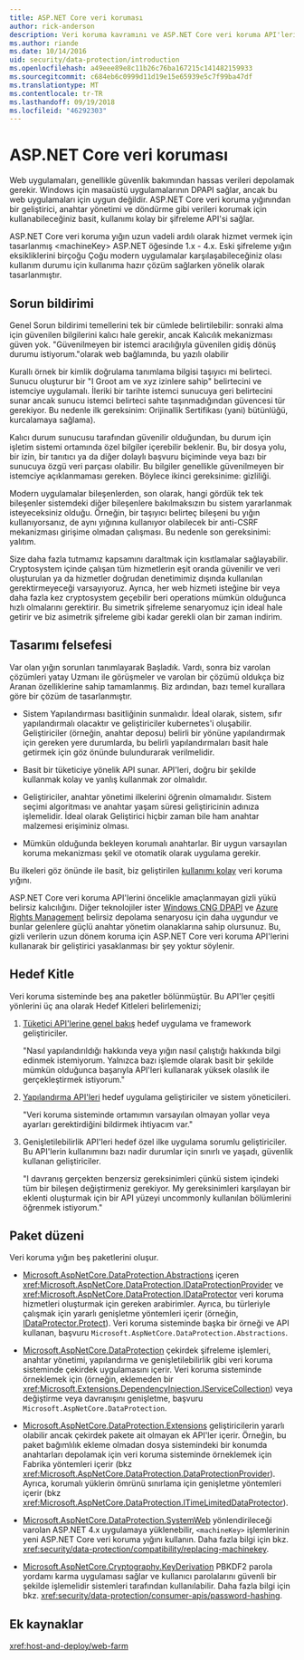 ```yaml
---
title: ASP.NET Core veri koruması
author: rick-anderson
description: Veri koruma kavramını ve ASP.NET Core veri koruma API'lerini tasarım prensipleri hakkında bilgi edinin.
ms.author: riande
ms.date: 10/14/2016
uid: security/data-protection/introduction
ms.openlocfilehash: a49eee89e8c11b26c76ba167215c141482159933
ms.sourcegitcommit: c684eb6c0999d11d19e15e65939e5c7f99ba47df
ms.translationtype: MT
ms.contentlocale: tr-TR
ms.lasthandoff: 09/19/2018
ms.locfileid: "46292303"
---
```

# <a name="aspnet-core-data-protection"></a>ASP.NET Core veri koruması

Web uygulamaları, genellikle güvenlik bakımından hassas verileri depolamak gerekir. Windows için masaüstü uygulamalarının DPAPI sağlar, ancak bu web uygulamaları için uygun değildir. ASP.NET Core veri koruma yığınından bir geliştirici, anahtar yönetimi ve döndürme gibi verileri korumak için kullanabileceğiniz basit, kullanımı kolay bir şifreleme API'si sağlar.

ASP.NET Core veri koruma yığın uzun vadeli ardılı olarak hizmet vermek için tasarlanmış &lt;machineKey&gt; ASP.NET öğesinde 1.x - 4.x. Eski şifreleme yığın eksikliklerini birçoğu Çoğu modern uygulamalar karşılaşabileceğiniz olası kullanım durumu için kullanıma hazır çözüm sağlarken yönelik olarak tasarlanmıştır.

## <a name="problem-statement"></a>Sorun bildirimi

Genel Sorun bildirimi temellerini tek bir cümlede belirtilebilir: sonraki alma için güvenilen bilgilerini kalıcı hale gerekir, ancak Kalıcılık mekanizması güven yok. "Güvenilmeyen bir istemci aracılığıyla güvenilen gidiş dönüş durumu istiyorum."olarak web bağlamında, bu yazılı olabilir

Kurallı örnek bir kimlik doğrulama tanımlama bilgisi taşıyıcı mi belirteci. Sunucu oluşturur bir "I Groot am ve xyz izinlere sahip" belirtecini ve istemciye uygulamalı. İleriki bir tarihte istemci sunucuya geri belirtecini sunar ancak sunucu istemci belirteci sahte taşınmadığından güvencesi tür gerekiyor. Bu nedenle ilk gereksinim: Orijinallik Sertifikası (yani) bütünlüğü, kurcalamaya sağlama).

Kalıcı durum sunucusu tarafından güvenilir olduğundan, bu durum için işletim sistemi ortamında özel bilgiler içerebilir beklenir. Bu, bir dosya yolu, bir izin, bir tanıtıcı ya da diğer dolaylı başvuru biçiminde veya bazı bir sunucuya özgü veri parçası olabilir. Bu bilgiler genellikle güvenilmeyen bir istemciye açıklanmaması gereken. Böylece ikinci gereksinime: gizliliği.

Modern uygulamalar bileşenlerden, son olarak, hangi gördük tek tek bileşenler sistemdeki diğer bileşenlere bakılmaksızın bu sistem yararlanmak isteyeceksiniz olduğu. Örneğin, bir taşıyıcı belirteç bileşeni bu yığın kullanıyorsanız, de aynı yığınına kullanıyor olabilecek bir anti-CSRF mekanizması girişime olmadan çalışması. Bu nedenle son gereksinimi: yalıtım.

Size daha fazla tutmamız kapsamını daraltmak için kısıtlamalar sağlayabilir. Cryptosystem içinde çalışan tüm hizmetlerin eşit oranda güvenilir ve veri oluşturulan ya da hizmetler doğrudan denetimimiz dışında kullanılan gerektirmeyeceği varsayıyoruz. Ayrıca, her web hizmeti isteğine bir veya daha fazla kez cryptosystem geçebilir beri operations mümkün olduğunca hızlı olmalarını gerektirir. Bu simetrik şifreleme senaryomuz için ideal hale getirir ve biz asimetrik şifreleme gibi kadar gerekli olan bir zaman indirim.

## <a name="design-philosophy"></a>Tasarımı felsefesi

Var olan yığın sorunları tanımlayarak Başladık. Vardı, sonra biz varolan çözümleri yatay Uzmanı ile görüşmeler ve varolan bir çözümü oldukça biz Aranan özelliklerine sahip tamamlanmış. Biz ardından, bazı temel kurallara göre bir çözüm de tasarlanmıştır.

* Sistem Yapılandırması basitliğinin sunmalıdır. İdeal olarak, sistem, sıfır yapılandırmalı olacaktır ve geliştiriciler kubernetes'i oluşabilir. Geliştiriciler (örneğin, anahtar deposu) belirli bir yönüne yapılandırmak için gereken yere durumlarda, bu belirli yapılandırmaları basit hale getirmek için göz önünde bulundurarak verilmelidir.

* Basit bir tüketiciye yönelik API sunar. API'leri, doğru bir şekilde kullanmak kolay ve yanlış kullanmak zor olmalıdır.

* Geliştiriciler, anahtar yönetimi ilkelerini öğrenin olmamalıdır. Sistem seçimi algoritması ve anahtar yaşam süresi geliştiricinin adınıza işlemelidir. İdeal olarak Geliştirici hiçbir zaman bile ham anahtar malzemesi erişiminiz olması.

* Mümkün olduğunda bekleyen korumalı anahtarlar. Bir uygun varsayılan koruma mekanizması şekil ve otomatik olarak uygulama gerekir.

Bu ilkeleri göz önünde ile basit, biz geliştirilen [kullanımı kolay](xref:security/data-protection/using-data-protection) veri koruma yığını.

ASP.NET Core veri koruma API'lerini öncelikle amaçlanmayan gizli yükü belirsiz kalıcılığını. Diğer teknolojiler ister [Windows CNG DPAPI](https://msdn.microsoft.com/library/windows/desktop/hh706794%28v=vs.85%29.aspx) ve [Azure Rights Management](https://docs.microsoft.com/rights-management/) belirsiz depolama senaryosu için daha uygundur ve bunlar gelenlere güçlü anahtar yönetim olanaklarına sahip olursunuz. Bu, gizli verilerin uzun dönem koruma için ASP.NET Core veri koruma API'lerini kullanarak bir geliştirici yasaklanması bir şey yoktur söylenir.

## <a name="audience"></a>Hedef Kitle

Veri koruma sisteminde beş ana paketler bölünmüştür. Bu API'ler çeşitli yönlerini üç ana olarak Hedef Kitleleri belirlemenizi;

1. [Tüketici API'lerine genel bakış](xref:security/data-protection/consumer-apis/overview) hedef uygulama ve framework geliştiriciler.

   "Nasıl yapılandırıldığı hakkında veya yığın nasıl çalıştığı hakkında bilgi edinmek istemiyorum. Yalnızca bazı işlemde olarak basit bir şekilde mümkün olduğunca başarıyla API'leri kullanarak yüksek olasılık ile gerçekleştirmek istiyorum."

2. [Yapılandırma API'leri](xref:security/data-protection/configuration/overview) hedef uygulama geliştiriciler ve sistem yöneticileri.

   "Veri koruma sisteminde ortamımın varsayılan olmayan yollar veya ayarları gerektirdiğini bildirmek ihtiyacım var."

3. Genişletilebilirlik API'leri hedef özel ilke uygulama sorumlu geliştiriciler. Bu API'lerin kullanımını bazı nadir durumlar için sınırlı ve yaşadı, güvenlik kullanan geliştiriciler.

   "I davranış gerçekten benzersiz gereksinimleri çünkü sistem içindeki tüm bir bileşen değiştirmeniz gerekiyor. My gereksinimleri karşılayan bir eklenti oluşturmak için bir API yüzeyi uncommonly kullanılan bölümlerini öğrenmek istiyorum."

## <a name="package-layout"></a>Paket düzeni

Veri koruma yığın beş paketlerini oluşur.

* [Microsoft.AspNetCore.DataProtection.Abstractions](https://www.nuget.org/packages/Microsoft.AspNetCore.DataProtection.Abstractions/) içeren <xref:Microsoft.AspNetCore.DataProtection.IDataProtectionProvider> ve <xref:Microsoft.AspNetCore.DataProtection.IDataProtector> veri koruma hizmetleri oluşturmak için gereken arabirimler. Ayrıca, bu türleriyle çalışmak için yararlı genişletme yöntemleri içerir (örneğin, [IDataProtector.Protect](xref:Microsoft.AspNetCore.DataProtection.DataProtectionCommonExtensions.Protect*)). Veri koruma sisteminde başka bir örneği ve API kullanan, başvuru `Microsoft.AspNetCore.DataProtection.Abstractions`.

* [Microsoft.AspNetCore.DataProtection](https://www.nuget.org/packages/Microsoft.AspNetCore.DataProtection/) çekirdek şifreleme işlemleri, anahtar yönetimi, yapılandırma ve genişletilebilirlik gibi veri koruma sisteminde çekirdek uygulamasını içerir. Veri koruma sisteminde örneklemek için (örneğin, eklemeden bir <xref:Microsoft.Extensions.DependencyInjection.IServiceCollection>) veya değiştirme veya davranışını genişletme, başvuru `Microsoft.AspNetCore.DataProtection`.

* [Microsoft.AspNetCore.DataProtection.Extensions](https://www.nuget.org/packages/Microsoft.AspNetCore.DataProtection.Extensions/) geliştiricilerin yararlı olabilir ancak çekirdek pakete ait olmayan ek API'ler içerir. Örneğin, bu paket bağımlılık ekleme olmadan dosya sistemindeki bir konumda anahtarları depolamak için veri koruma sisteminde örneklemek için Fabrika yöntemleri içerir (bkz <xref:Microsoft.AspNetCore.DataProtection.DataProtectionProvider>). Ayrıca, korumalı yüklerin ömrünü sınırlama için genişletme yöntemleri içerir (bkz <xref:Microsoft.AspNetCore.DataProtection.ITimeLimitedDataProtector>).

* [Microsoft.AspNetCore.DataProtection.SystemWeb](https://www.nuget.org/packages/Microsoft.AspNetCore.DataProtection.SystemWeb/) yönlendirileceği varolan ASP.NET 4.x uygulamaya yüklenebilir, `<machineKey>` işlemlerinin yeni ASP.NET Core veri koruma yığını kullanın. Daha fazla bilgi için bkz. <xref:security/data-protection/compatibility/replacing-machinekey>.

* [Microsoft.AspNetCore.Cryptography.KeyDerivation](https://www.nuget.org/packages/Microsoft.AspNetCore.Cryptography.KeyDerivation/) PBKDF2 parola yordamı karma uygulaması sağlar ve kullanıcı parolalarını güvenli bir şekilde işlemelidir sistemleri tarafından kullanılabilir. Daha fazla bilgi için bkz. <xref:security/data-protection/consumer-apis/password-hashing>.

## <a name="additional-resources"></a>Ek kaynaklar

<xref:host-and-deploy/web-farm>
